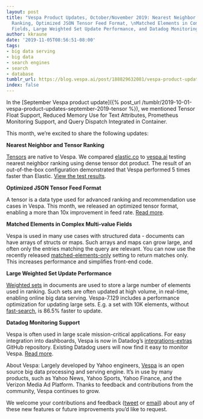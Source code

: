 ```yaml
---
layout: post
title: "Vespa Product Updates, October/November 2019: Nearest Neighbor and Tensor
  Ranking, Optimized JSON Tensor Feed Format, \nMatched Elements in Complex Multi-value
  Fields, Large Weighted Set Update Performance, and Datadog Monitoring Support"
author: kkraune
date: '2019-11-05T08:56:51-08:00'
tags:
- big data serving
- big data
- search engines
- search
- database
tumblr_url: https://blog.vespa.ai/post/188829632081/vespa-product-updates-octobernovember-2019
index: false
---
```

In the [September Vespa product update]({% post_url /tumblr/2019-10-01-vespa-product-updates-september-2019-tensor %}), we mentioned Tensor Float Support, Reduced Memory Use for Text Attributes, Prometheus Monitoring Support, and Query Dispatch Integrated in Container.

This month, we’re excited to share the following updates:

**Nearest Neighbor and Tensor Ranking**

[Tensors](https://docs.vespa.ai/en/tensor-user-guide.html) are native to Vespa. We compared [elastic.co](https://elastic.co) to [vespa.ai](https://vespa.ai) testing nearest neighbor ranking using dense tensor dot product. The result of an out-of-the-box configuration demonstrated that Vespa performed 5 times faster than Elastic. [View the test results](https://github.com/jobergum/dense-vector-ranking-performance).

**Optimized JSON Tensor Feed Format**

A tensor is a data type used for advanced ranking and recommendation use cases in Vespa. This month, we released an optimized tensor format, enabling a more than 10x improvement in feed rate. [Read more](https://docs.vespa.ai/en/reference/document-json-format.html#tensor).

**Matched Elements in Complex Multi-value Fields&nbsp;**

Vespa is used in many use cases with structured data - documents can have arrays of structs or maps. Such arrays and maps can grow large, and often only the entries matching the query are relevant. You can now use the recently released [matched-elements-only](https://docs.vespa.ai/en/reference/schema-reference.html#matched-elements-only) setting to return matches only. This increases performance and simplifies front-end code.

**Large Weighted Set Update Performance**

[Weighted sets](https://docs.vespa.ai/en/reference/schema-reference.html#type:weightedset) in documents are used to store a large number of elements used in ranking. Such sets are often updated at high volume, in real-time, enabling online big data serving. Vespa-7.129 includes a performance optimization for updating large sets. E.g. a set with 10K elements, without [fast-search](https://docs.vespa.ai/en/attributes.html#fast-search), is 86.5% faster to update.

**Datadog Monitoring Support**

Vespa is often used in large scale mission-critical applications. For easy integration into dashboards,
Vespa is now in Datadog’s [integrations-extras](https://github.com/DataDog/integrations-extras/tree/master/vespa) GitHub repository.
Existing Datadog users will now find it easy to monitor Vespa.
[Read more](https://docs.vespa.ai/en/operations/monitoring.html#pulling-into-datadog).

About Vespa: Largely developed by Yahoo engineers, [Vespa](https://github.com/vespa-engine/vespa) is an open source big data processing and serving engine. It’s in use by many products, such as Yahoo News, Yahoo Sports, Yahoo Finance, and the Verizon Media Ad Platform. Thanks to feedback and contributions from the community, Vespa continues to grow.

We welcome your contributions and feedback ([tweet](https://twitter.com/vespaengine) or [email](mailto:info@vespa.ai)) about any of these new features or future improvements you’d like to request.

